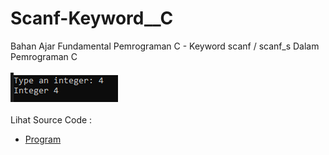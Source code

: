 # Scanf-Keyword__C
Bahan Ajar Fundamental Pemrograman C - Keyword scanf / scanf_s Dalam Pemrograman C<br><br>
<img src="https://github.com/RizkyKhapidsyah/Scanf-Keyword__C/blob/master/result/001.PNG"><br><br>
Lihat Source Code : <br>
- <a href="https://github.com/RizkyKhapidsyah/Scanf-Keyword__C/blob/master/Source.c">Program</a>
